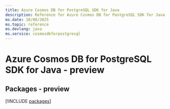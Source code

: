 ```yaml
---
title: Azure Cosmos DB for PostgreSQL SDK for Java
description: Reference for Azure Cosmos DB for PostgreSQL SDK for Java
ms.date: 10/08/2025
ms.topic: reference
ms.devlang: java
ms.service: cosmosdbforpostgresql
---
```

# Azure Cosmos DB for PostgreSQL SDK for Java - preview
## Packages - preview
[!INCLUDE [packages](cosmos-db-for-postgresql-index.md)]